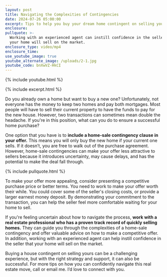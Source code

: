 ```yaml
---
layout: post
title: Navigating the Complexities of Contingencies
date: 2024-07-26 05:00:00
excerpt: Tips to help you buy your dream home contingent on selling your old house.
enclosure:
pullquote: >-
  Working with an experienced agent can instill confidence in the seller that
  your home will sell on the market.
enclosure_type: video/mp4
enclosure_time:
use_youtube_image: true
youtube_alternate_image: /uploads/2-1.jpg
youtube_code: bnXwVZ-HkCI
---
```

{% include youtube.html %}

{% include excerpt.html %}

Do you already own a home but want to buy a new one? Unfortunately, not everyone has the money to keep two homes and pay both mortgages. Most people will have to sell their current property to have the funds to pay for the new house. However, two transactions can sometimes mean double the headache. If you're in this position, what can you do to ensure a successful home purchase?

One option that you have is to **include a home-sale contingency clause in your offer.** This means you will only buy the new home if your current one sells. If it doesn’t, you are free to walk out of the purchase agreement. However, home-sale contingencies can make your offer less attractive to sellers because it introduces uncertainty, may cause delays, and has the potential to make the deal fall through.

{% include pullquote.html %}

To make your offer more appealing, consider presenting a competitive purchase price or better terms. You need to work to make your offer worth their while. You could cover some of the seller's closing costs, or provide a larger earnest money deposit. By demonstrating your commitment to the transaction, you can help the seller feel more comfortable waiting for your home to sell.

If you're feeling uncertain about how to navigate the process, **work with a real estate professional who has a proven track record of quickly selling homes.** They can guide you through the complexities of a home-sale contingency and offer valuable advice on how to make a competitive offer. In addition, working with an experienced agent can help instill confidence in the seller that your home will sell on the market.

Buying a house contingent on selling yours can be a challenging experience, but with the right strategy and support, it can also be successful. For more tips on how you can confidently navigate this real estate move, call or email me. I’d love to connect with you.